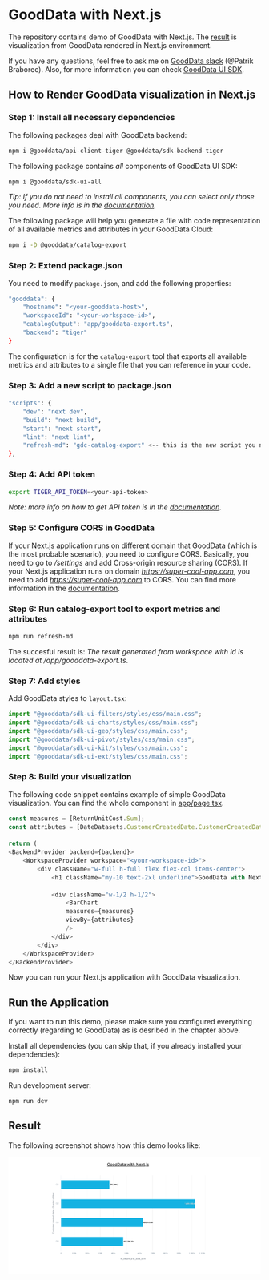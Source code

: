# GoodData with Next.js

The repository contains demo of GoodData with Next.js. The [result](#result) is visualization from GoodData rendered in Next.js environment.

If you have any questions, feel free to ask me on [GoodData slack](https://www.gooddata.com/slack/) (@Patrik Braborec). Also, for more information you can check [GoodData UI SDK](https://www.gooddata.com/docs/gooddata-ui/latest/).

## How to Render GoodData visualization in Next.js

### Step 1: Install all necessary dependencies

The following packages deal with GoodData backend:

```bash
npm i @gooddata/api-client-tiger @gooddata/sdk-backend-tiger
```

The following package contains *all* components of GoodData UI SDK:

```bash
npm i @gooddata/sdk-ui-all
```

*Tip: If you do not need to install all components, you can select only those you need. More info is in the [documentation](https://www.gooddata.com/docs/gooddata-ui/latest/learn/integrate_and_authenticate/cn_and_cloud_integration/#IntegrateCNandCloudintoanExistingApplication-Step1Installthenecessarydependencies).*

The following package will help you generate a file with code representation of all available metrics and attributes in your GoodData Cloud:

```bash
npm i -D @gooddata/catalog-export
```

### Step 2: Extend package.json

You need to modify `package.json`, and add the following properties:

```bash
"gooddata": {
    "hostname": "<your-gooddata-host>",
    "workspaceId": "<your-workspace-id>",
    "catalogOutput": "app/gooddata-export.ts",
    "backend": "tiger"
}
```

The configuration is for the `catalog-export` tool that exports all available metrics and attributes to a single file that you can reference in your code.

### Step 3: Add a new script to package.json

```bash
"scripts": {
    "dev": "next dev",
    "build": "next build",
    "start": "next start",
    "lint": "next lint",
    "refresh-md": "gdc-catalog-export" <-- this is the new script you need to add!
},
```

### Step 4: Add API token

```bash
export TIGER_API_TOKEN=<your-api-token>
```

*Note: more info on how to get API token is in the [documentation](https://www.gooddata.com/developers/cloud-native/doc/cloud/getting-started/create-api-token/).*

### Step 5: Configure CORS in GoodData

If your Next.js application runs on different domain that GoodData (which is the most probable scenario), you need to configure CORS. Basically, you need to go to *<your-gooddata-host>/settings* and add Cross-origin resource sharing (CORS). If your Next.js application runs on domain *https://super-cool-app.com*, you need to add *https://super-cool-app.com* to CORS. You can find more information in the [documentation](https://www.gooddata.com/developers/cloud-native/doc/cloud/manage-organization/set-up-cors-for-organization/).

### Step 6: Run catalog-export tool to export metrics and attributes

```bash
npm run refresh-md
```

The succesful result is: *The result generated from workspace with id <your-workspace-id> is located at <your-project-folder>/app/gooddata-export.ts*.
    
### Step 7: Add styles

Add GoodData styles to `layout.tsx`:

```javascript
import "@gooddata/sdk-ui-filters/styles/css/main.css";
import "@gooddata/sdk-ui-charts/styles/css/main.css";
import "@gooddata/sdk-ui-geo/styles/css/main.css";
import "@gooddata/sdk-ui-pivot/styles/css/main.css";
import "@gooddata/sdk-ui-kit/styles/css/main.css";
import "@gooddata/sdk-ui-ext/styles/css/main.css";
```

### Step 8: Build your visualization

The following code snippet contains example of simple GoodData visualization. You can find the whole component in [app/page.tsx](./app/page.tsx).

```javascript
const measures = [ReturnUnitCost.Sum];
const attributes = [DateDatasets.CustomerCreatedDate.CustomerCreatedDateQuarterOfYear.Default];

return (
<BackendProvider backend={backend}>
    <WorkspaceProvider workspace="<your-workspace-id>">
        <div className="w-full h-full flex flex-col items-center">
            <h1 className="my-10 text-2xl underline">GoodData with Next.js</h1>

            <div className="w-1/2 h-1/2">
                <BarChart
                measures={measures}
                viewBy={attributes}
                />
            </div>
        </div>
    </WorkspaceProvider>
</BackendProvider>
```

Now you can run your Next.js application with GoodData visualization.

## Run the Application

If you want to run this demo, please make sure you configured everything correctly (regarding to GoodData) as is desribed in the chapter above.

Install all dependencies (you can skip that, if you already installed your dependencies):

```bash
npm install
```

Run development server:

```bash
npm run dev
```

## Result

The following screenshot shows how this demo looks like:

![GoodData with Next.js](./screenshots/gooddata-with-nextjs.png)
